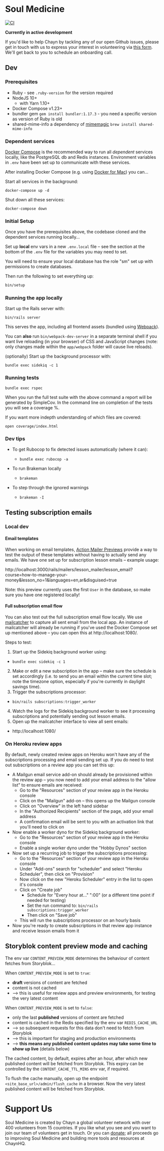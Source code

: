 # Soul Medicine

[![CI](https://github.com/chaynHQ/soulmedicine/actions/workflows/ci.yml/badge.svg)](https://github.com/chaynHQ/soulmedicine/actions/workflows/ci.yml)

**Currently in active development**

If you'd like to help Chayn by tackling any of our open Github issues, please get in touch with us to express your interest in volunteering via [this form](https://forms.gle/qXfDdPgJxYwvMmVP7). We'll get back to you to schedule an onboarding call.

## Dev

### Prerequisites

- Ruby - see `.ruby-version` for the version required
- NodeJS 10+
  - with Yarn 1.10+
- Docker Compose v1.23+
- bundler gem ```gem install bundler:1.17.3``` - you need a specific version as version of Ruby is old
- shared-mime-info a dependency of [mimemagic](https://github.com/mimemagicrb/mimemagic) ```brew install shared-mime-info```

### Dependent services

[Docker Compose](https://docs.docker.com/compose/overview/) is the recommended way to run all _dependent_ services locally, like the PostgreSQL db and Redis instances. Environment variables in `.env` have been set up to communicate with these services.

After installing Docker Compose (e.g. using [Docker for Mac](https://docs.docker.com/docker-for-mac/install/)) you can…

Start all services in the background:

```shell
docker-compose up -d
```

Shut down all these services:

```shell
docker-compose down
```

### Initial Setup

Once you have the prerequisites above, the codebase cloned and the dependent services running locally…

Set up **local** env vars in a new `.env.local` file – see the section at the bottom of the `.env` file for the variables you may need to set.

You will need to ensure your local database has the role "sm" set up with permissions to create databases.

Then run the following to set everything up:

```bash
bin/setup
```

### Running the app locally

Start up the Rails server with:

```shell
bin/rails server
```

This serves the app, including all frontend assets (bundled using [Webpack](https://webpack.js.org/)).

You can **also** run `bin/webpack-dev-server` in a separate terminal shell if you want live reloading (in your browser) of CSS and JavaScript changes (note: only changes made within the `app/webpack` folder will cause live reloads).

(optionally) Start up the background processor with:

```shell
bundle exec sidekiq -c 1
```

### Running tests

```shell
bundle exec rspec
```
When you run the full test suite with the above command a report will be generated by SimpleCov. In the command line on completion of the tests you will see a coverage %.

If you want more indepth understanding of which files are covered:

```
open coverage/index.html
```


### Dev tips

- To get Rubocop to fix detected issues automatically (where it can):
  - `bundle exec rubocop -a`

- To run Brakeman locally
  - `brakeman`
- To step through the ignored warnings
  - `brakeman -I`

## Testing subscription emails

### Local dev

#### Email templates

When working on email templates, [Action Mailer Previews](https://guides.rubyonrails.org/action_mailer_basics.html#previewing-emails) provide a way to test the output of these templates without having to actually send any emails. We have one set up for subscription lesson emails – example usage:

http://localhost:3000/rails/mailers/lesson_mailer/lesson_email?course=how-to-manage-your-money&lesson_no=1&languages=en,ar&disguised=true

Note: this preview currently uses the first `User` in the database, so make sure you have one registered locally!

#### Full subscription email flow

You can also test out the full subscription email flow locally. We use [mailcatcher](https://github.com/sj26/mailcatcher) to capture all sent email from the local app. An instance of mailcatcher will already be running if you've used the Docker Compose set up mentioned above – you can open this at http://localhost:1080/.

Steps to test:

1. Start up the Sidekiq background worker using:
  - `bundle exec sidekiq -c 1`
2. Make or edit a new subscription in the app – make sure the schedule is set accordingly (i.e. to send you an email within the current time slot; note the timezone option, especially if you're currently in daylight savings time).
3. Trigger the subscriptions processor:
  - `bin/rails subscriptions:trigger_worker`
4. Watch the logs for the Sidekiq background worker to see it processing subscriptions and potentially sending out lesson emails.
5. Open up the mailcatcher interface to view all sent emails:
  - http://localhost:1080/

### On Heroku review apps

By default, newly created review apps on Heroku won't have any of the subscriptions processing and email sending set up. If you do need to test out subscriptions on a review app you can set this up:

- A Mailgun email service add-on should already be provisioned within the review app – you now need to add your email address to the "allow list" to ensure emails are received:
  - Go to the "Resources" section of your review app in the Heroku console
  - Click on the "Mailgun" add-on – this opens up the Mailgun console
  - Click on "Overview" in the left hand sidebar
  - In the "Authorized Recipients" section of the page, add your email address
  - A confirmation email will be sent to you with an activation link that you'll need to click on
- Now enable a worker dyno for the Sidekiq background worker:
  - Go to the "Resources" section of your review app in the Heroku console
  - Enable a single worker dyno under the "Hobby Dynos" section
- Now set up a recurring job to trigger the subscriptions processing:
  - Go to the "Resources" section of your review app in the Heroku console
  - Under "Add-ons" search for "scheduler" and select "Heroku Scheduler", then click on "Provision"
  - Now click on the new "Heroku Scheduler" entry in the list to open it's console
  - Click on "Create job"
    - Schedule for "Every hour at..." ":00" (or a different time point if needed for testing)
    - Set the run command to: `bin/rails subscriptions:trigger_worker`
    - Then click on "Save job"
  - This will run the subscriptions processor on an hourly basis
- Now you're ready to create subscriptions in that review app instance and receive lesson emails from it

## Storyblok content preview mode and caching

The env var `CONTENT_PREVIEW_MODE` determines the behaviour of content fetches from Storyblok…

When `CONTENT_PREVIEW_MODE` is set to `true`:
- **draft** versions of content are fetched
- content is not cached
- --> this is useful for review apps and preview environments, for testing the very latest content

When `CONTENT_PREVIEW_MODE` is set to `false`:
- only the last **published** versions of content are fetched
- content is cached in the Redis specified by the env var `REDIS_CACHE_URL`
- --> so subsequent requests for this data don't need to fetch from Storyblok
- --> this is important for staging and production environments
- --> **this means any published content updates may take some time to show up live** (details below)

The cached content, by default, expires after an hour, after which new published content will be fetched from Storyblok. This expiry can be controlled by the `CONTENT_CACHE_TTL_MINS` env var, if required.

To flush the cache manually, open up the endpoint `<site_base_url>/admin/flush_cache` in a browser. Now the very latest published content will be fetched from Storyblok.

# Support Us
Soul Medicine is created by Chayn a global volunteer network with over 400 volunteers from 15 countries. If you like what you see and you want to join our team of volunteers get in touch. Or you can [donate](https://www.paypal.me/chaynhq); all proceeds go to improving Soul Medicine and building more tools and resources at ChaynHQ.

